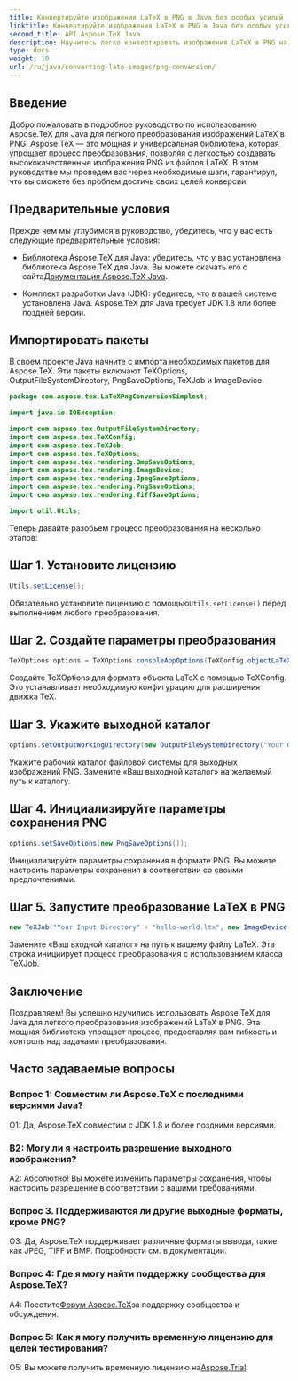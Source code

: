 ```yaml
---
title: Конвертируйте изображения LaTeX в PNG в Java без особых усилий
linktitle: Конвертируйте изображения LaTeX в PNG в Java без особых усилий
second_title: API Aspose.TeX Java
description: Научитесь легко конвертировать изображения LaTeX в PNG на Java с помощью Aspose.TeX. Следуйте нашему пошаговому руководству для бесшовной интеграции.
type: docs
weight: 10
url: /ru/java/converting-lato-images/png-conversion/
---
```

## Введение

Добро пожаловать в подробное руководство по использованию Aspose.TeX для Java для легкого преобразования изображений LaTeX в PNG. Aspose.TeX — это мощная и универсальная библиотека, которая упрощает процесс преобразования, позволяя с легкостью создавать высококачественные изображения PNG из файлов LaTeX. В этом руководстве мы проведем вас через необходимые шаги, гарантируя, что вы сможете без проблем достичь своих целей конверсии.

## Предварительные условия

Прежде чем мы углубимся в руководство, убедитесь, что у вас есть следующие предварительные условия:

-  Библиотека Aspose.TeX для Java: убедитесь, что у вас установлена библиотека Aspose.TeX для Java. Вы можете скачать его с сайта[Документация Aspose.TeX Java](https://reference.aspose.com/tex/java/).

- Комплект разработки Java (JDK): убедитесь, что в вашей системе установлена Java. Aspose.TeX для Java требует JDK 1.8 или более поздней версии.

## Импортировать пакеты

В своем проекте Java начните с импорта необходимых пакетов для Aspose.TeX. Эти пакеты включают TeXOptions, OutputFileSystemDirectory, PngSaveOptions, TeXJob и ImageDevice.

```java
package com.aspose.tex.LaTeXPngConversionSimplest;

import java.io.IOException;

import com.aspose.tex.OutputFileSystemDirectory;
import com.aspose.tex.TeXConfig;
import com.aspose.tex.TeXJob;
import com.aspose.tex.TeXOptions;
import com.aspose.tex.rendering.BmpSaveOptions;
import com.aspose.tex.rendering.ImageDevice;
import com.aspose.tex.rendering.JpegSaveOptions;
import com.aspose.tex.rendering.PngSaveOptions;
import com.aspose.tex.rendering.TiffSaveOptions;

import util.Utils;
```

Теперь давайте разобьем процесс преобразования на несколько этапов:

## Шаг 1. Установите лицензию

```java
Utils.setLicense();
```

 Обязательно установите лицензию с помощью`Utils.setLicense()` перед выполнением любого преобразования.

## Шаг 2. Создайте параметры преобразования

```java
TeXOptions options = TeXOptions.consoleAppOptions(TeXConfig.objectLaTeX());
```

Создайте TeXOptions для формата объекта LaTeX с помощью TeXConfig. Это устанавливает необходимую конфигурацию для расширения движка TeX.

## Шаг 3. Укажите выходной каталог

```java
options.setOutputWorkingDirectory(new OutputFileSystemDirectory("Your Output Directory"));
```

Укажите рабочий каталог файловой системы для выходных изображений PNG. Замените «Ваш выходной каталог» на желаемый путь к каталогу.

## Шаг 4. Инициализируйте параметры сохранения PNG

```java
options.setSaveOptions(new PngSaveOptions());
```

Инициализируйте параметры сохранения в формате PNG. Вы можете настроить параметры сохранения в соответствии со своими предпочтениями.

## Шаг 5. Запустите преобразование LaTeX в PNG

```java
new TeXJob("Your Input Directory" + "hello-world.ltx", new ImageDevice(), options).run();
```

Замените «Ваш входной каталог» на путь к вашему файлу LaTeX. Эта строка инициирует процесс преобразования с использованием класса TeXJob.

## Заключение

Поздравляем! Вы успешно научились использовать Aspose.TeX для Java для легкого преобразования изображений LaTeX в PNG. Эта мощная библиотека упрощает процесс, предоставляя вам гибкость и контроль над задачами преобразования.

## Часто задаваемые вопросы

### Вопрос 1: Совместим ли Aspose.TeX с последними версиями Java?

О1: Да, Aspose.TeX совместим с JDK 1.8 и более поздними версиями.

### В2: Могу ли я настроить разрешение выходного изображения?

А2: Абсолютно! Вы можете изменить параметры сохранения, чтобы настроить разрешение в соответствии с вашими требованиями.

### Вопрос 3. Поддерживаются ли другие выходные форматы, кроме PNG?

О3: Да, Aspose.TeX поддерживает различные форматы вывода, такие как JPEG, TIFF и BMP. Подробности см. в документации.

### Вопрос 4: Где я могу найти поддержку сообщества для Aspose.TeX?

 А4: Посетите[Форум Aspose.TeX](https://forum.aspose.com/c/tex/47)за поддержку сообщества и обсуждения.

### Вопрос 5: Как я могу получить временную лицензию для целей тестирования?

 О5: Вы можете получить временную лицензию на[Aspose.Trial](https://purchase.aspose.com/temporary-license/).